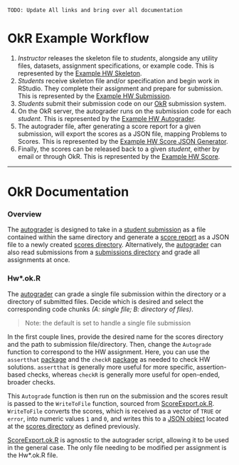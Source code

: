 `TODO: Update All links and bring over all documentation`

# OkR Example Workflow

1. *Instructor* releases the skeleton file to *students*, alongside any utility files, datasets, assignment specifications, or example code. This is represented by the [Example HW Skeleton](https://github.com/jadebc-berkeley/okR/blob/master/HW0_Skeleton.R).
2. *Students* receive skeleton file and/or specification and begin work in RStudio. They complete their assignment and prepare for submission. This is represented by the [Example HW Submission](https://github.com/jadebc-berkeley/PH250B/blob/master/OkR/Hw0_Submission.R).
3. *Students* submit their submission code on our [OkR](https://okpy.org) submission system.
4. On the OkR server, the autograder runs on the submission code for each *student*. This is represented by the [Example HW Autograder](https://github.com/jadebc-berkeley/PH250B/blob/master/OkR/Hw0.ok.R).
5. The autograder file, after generating a score report for a given submission, will export the scores as a JSON file, mapping Problems to Scores. This is represented by the [Example HW Score JSON Generator](https://github.com/jadebc-berkeley/PH250B/blob/master/OkR/ScoreExport.ok.R).
6. Finally, the scores can be released back to a given *student*, either by email or through OkR. This is represented by the [Example HW Score](https://github.com/jadebc-berkeley/PH250B/blob/master/OkR/Hw0Score).

---

# OkR Documentation

### Overview  
The [autograder](https://github.com/jadebc-berkeley/PH250B/blob/basic-autograder/OkR/Hw0.ok.R) is designed to take in a [student submission](https://github.com/jadebc-berkeley/PH250B/blob/basic-autograder/OkR/Hw0_Submission.R) as a file contained within the same directory and generate a [score report](https://github.com/jadebc-berkeley/PH250B/blob/basic-autograder/OkR/Hw0_Scored/Hw0_NP1_ScoreReport.JSON) as a JSON file to a newly created [scores directory](https://github.com/jadebc-berkeley/PH250B/tree/basic-autograder/OkR/Hw0_Scored). Alternatively, the [autograder](https://github.com/jadebc-berkeley/PH250B/blob/basic-autograder/OkR/Hw0.ok.R) can also read submissions from a [submissions directory](https://github.com/jadebc-berkeley/PH250B/tree/basic-autograder/OkR/Hw0_Submissions) and grade all assignments at once.

### Hw*.ok.R
The [autograder](https://github.com/jadebc-berkeley/PH250B/blob/basic-autograder/OkR/Hw0.ok.R) can grade a single file submission within the directory or a directory of submitted files. Decide which is desired and select the corresponding code chunks *(A: single file; B: directory of files)*.
> Note: the default is set to handle a single file submission

In the first couple lines, provide the desired name for the scores directory and the path to submission file/directory. Then, change the `Autograde` function to correspond to the HW assignment. Here, you can use the `assertthat` [package](https://github.com/hadley/assertthat) and the `checkR` [package](https://cran.r-project.org/web/packages/checkr/checkr.pdf) as needed to check HW solutions. `assertthat` is generally more useful for more specific, assertion-based checks, whereas `checkR` is generally more useful for open-ended, broader checks.

This `Autograde` function is then run on the submission and the scores result is passed to the `WriteToFile` function, sourced from [ScoreExport.ok.R](https://github.com/jadebc-berkeley/PH250B/blob/basic-autograder/OkR/ScoreExport.ok.R). `WriteToFile` converts the scores, which is received as a vector of `TRUE` or `error`, into numeric values `1` and `0`, and writes this to a [JSON object](https://github.com/jadebc-berkeley/PH250B/blob/basic-autograder/OkR/Hw0_Scored/Hw0_NP1_ScoreReport.JSON) located at the [scores directory](https://github.com/jadebc-berkeley/PH250B/tree/basic-autograder/OkR/Hw0_Scored) as defined previously.

[ScoreExport.ok.R](https://github.com/jadebc-berkeley/PH250B/blob/basic-autograder/OkR/ScoreExport.ok.R) is agnostic to the autograder script, allowing it to be used in the general case. The only file needing to be modified per assignment is the Hw*.ok.R file.
